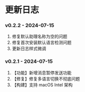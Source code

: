 # 更新日志

### v0.2.2 - 2024-07-15

1. 修复默认助理名称为空的问题
2. 修复首次安装默认语言检测问题
3. 更新日志样式微调

### v0.2.1 - 2024-07-15

1. 【功能】新增消息暂停发送功能
2. 【修复】修复多语言切换不彻底问题
3. 【构建】支持 macOS Intel 架构  

